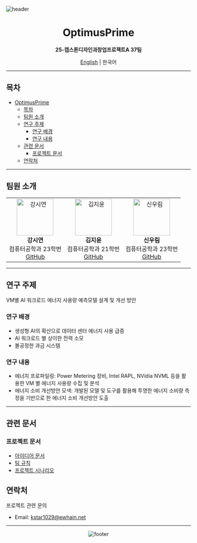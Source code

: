 ![header](https://capsule-render.vercel.app/api?type=waving&color=gradient&height=200&section=header&text=OptimusPrime&fontSize=40&fontColor=ffffff&animation=fadeIn&fontAlignY=35&descAlign=62)

<div align="center">

# OptimusPrime
**25-캡스톤디자인과창업프로젝트A 37팀**


[English](README-EN.md) | 한국어

</div>

---

## 목차
- [OptimusPrime](#optimusprime)
  - [목차](#목차)
  - [팀원 소개](#팀원-소개)
  - [연구 주제](#연구-주제)
    - [연구 배경](#연구-배경)
    - [연구 내용](#연구-내용)
  - [관련 문서](#관련-문서)
    - [프로젝트 문서](#프로젝트-문서)
  - [연락처](#연락처)

---

## 팀원 소개

<table align="center">
<tr>
  <td align="center">
    <img src="https://github.com/uoehisx.png" width="100px;" alt="강시연"/><br/>
    <b>강시연</b><br/>
    컴퓨터공학과 23학번<br/>
    <a href="https://github.com/uoehisx">GitHub</a>
  </td>
  <td align="center">
    <img src="https://github.com/horokkk.png" width="100px;" alt="김지윤"/><br/>
    <b>김지윤</b><br/>
    컴퓨터공학과 21학번<br/>
    <a href="https://github.com/horokkk">GitHub</a>
  </td>
  <td align="center">
    <img src="https://github.com/RainyForest23.png" width="100px;" alt="신우림"/><br/>
    <b>신우림</b><br/>
    컴퓨터공학과 23학번<br/>
    <a href="https://github.com/RainyForest23">GitHub</a>
  </td>
</tr>
</table>

---

## 연구 주제
<!-- 연구 주제를 간단히 설명 -->
VM별 AI 워크로드 에너지 사용량 예측모델 설계 및 개선 방안

### 연구 배경
-  생성형 AI의 확산으로 데이터 센터 에너지 사용 급증
- AI 워크로드 별 상이한 전력 소모
- 불공정한 과금 시스템

### 연구 내용
- 에너지 프로파일링: Power Metering 장비, Intel RAPL, NVidia NVML 등을 활용한 VM 별 에너지 사용량 수집 및 분석
- 에너지 소비 개선방안 모색: 개발된 모델 및 도구를 활용해 투명한 에너지 소비량 측정을 기반으로 한 에너지 소비 개선방안 도출

---



## 관련 문서

### 프로젝트 문서
- [아이디어 문서](Ideation.md)
- [팀 규칙](GroundRule.md)
- [프로젝트 시나리오](Project-Scenario.md)


## 연락처

프로젝트 관련 문의
- Email: kstar1029@ewhain.net

---

<div align="center">

![footer](https://capsule-render.vercel.app/api?type=waving&color=gradient&height=100&section=footer)

</div>